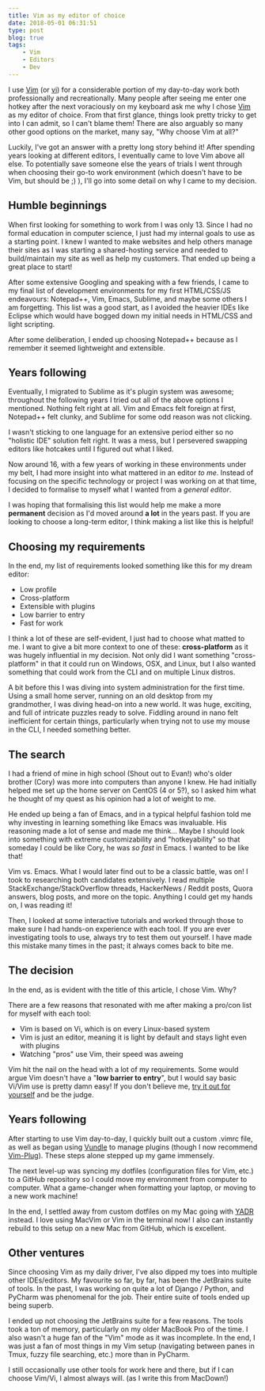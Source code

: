```yaml
---
title: Vim as my editor of choice
date: 2018-05-01 06:31:51
type: post
blog: true
tags:
    - Vim
    - Editors
    - Dev
---
```


I use [Vim](https://www.vim.org/) (or [vi](https://linux.die.net/man/1/vi)) for a considerable portion of my day-to-day work both professionally and recreationally. Many people after seeing me enter one hotkey after the next voraciously on my keyboard ask me why I chose [Vim](https://www.vim.org/) as my editor of choice. From that first glance, things look pretty tricky to get into I can admit, so I can't blame them! There are also arguably so many other good options on the market, many say, "Why choose Vim at all?"

Luckily, I've got an answer with a pretty long story behind it! After spending years looking at different editors, I eventually came to love Vim above all else. To potentially save someone else the years of trials I went through when choosing their go-to work environment (which doesn't have to be Vim, but should be ;) ), I'll go into some detail on why I came to my decision.

## Humble beginnings

When first looking for something to work from I was only 13. Since I had no formal education in computer science, I just had my internal goals to use as a starting point. I knew I wanted to make websites and help others manage their sites as I was starting a shared-hosting service and needed to build/maintain my site as well as help my customers. That ended up being a great place to start!

After some extensive Googling and speaking with a few friends, I came to my final list of development environments for my first HTML/CSS/JS endeavours: Notepad++, Vim, Emacs, Sublime, and maybe some others I am forgetting.  This list was a good start, as I avoided the heavier IDEs like Eclipse which would have bogged down my initial needs in HTML/CSS and light scripting. 

After some deliberation, I ended up choosing Notepad++ because as I remember it seemed lightweight and extensible.

## Years following

Eventually, I migrated to Sublime as it's plugin system was awesome; throughout the following years I tried out all of the above options I mentioned. Nothing felt right at all. Vim and Emacs felt foreign at first, Notepad++ felt clunky, and Sublime for some odd reason was not clicking. 

I wasn't sticking to one language for an extensive period either so no "holistic IDE" solution felt right. It was a mess, but I persevered swapping editors like hotcakes until I figured out what I liked.

Now around 16, with a few years of working in these environments under my belt, I had more insight into what mattered in an editor *to me*. Instead of focusing on the specific technology or project I was working on at that time, I decided to formalise to myself what I wanted from a *general editor*. 

I was hoping that formalising this list would help me make a more **permanent** decision as I'd moved around **a lot** in the years past. If you are looking to choose a long-term editor, I think making a list like this is helpful! 

## Choosing my requirements

In the end, my list of requirements looked something like this for my dream editor:

- Low profile
- Cross-platform
- Extensible with plugins
- Low barrier to entry
- Fast for work


I think a lot of these are self-evident, I just had to choose what matted to me. I want to give a bit more context to one of these: **cross-platform** as it was hugely influential in my decision. Not only did I want something "cross-platform" in that it could run on Windows, OSX, and Linux, but I also wanted something that could work from the CLI and on multiple Linux distros.

A bit before this I was diving into system administration for the first time. Using a small home server, running on an old desktop from my grandmother, I was diving head-on into a new world. It was huge, exciting, and full of intricate puzzles ready to solve. Fiddling around in nano felt inefficient for certain things, particularly when trying not to use my mouse in the CLI, I needed something better.

## The search

I had a friend of mine in high school (Shout out to Evan!) who's older brother (Cory) was more into computers than anyone I knew. He had initially helped me set up the home server on CentOS (4 or 5?), so I asked him what he thought of my quest as his opinion had a lot of weight to me.

He ended up being a fan of Emacs, and in a typical helpful fashion told me why investing in learning something like Emacs was invaluable. His reasoning made a lot of sense and made me think... Maybe I should look into something with extreme customizability and "hotkeyability" so that someday I could be like Cory, he was *so fast* in Emacs. I wanted to be like that!

Vim vs. Emacs. What I would later find out to be a classic battle, was on! I took to researching both candidates extensively. I read multiple StackExchange/StackOverflow threads, HackerNews / Reddit posts, Quora answers, blog posts, and more on the topic. Anything I could get my hands on, I was reading it!

Then, I looked at some interactive tutorials and worked through those to make sure I had hands-on experience with each tool. If you are ever investigating tools to use, always try to test them out yourself. I have made this mistake many times in the past; it always comes back to bite me.

## The decision

In the end, as is evident with the title of this article, I chose Vim. Why?

There are a few reasons that resonated with me after making a pro/con list for myself with each tool:

- Vim is based on Vi, which is on every Linux-based system
- Vim is just an editor, meaning it is light by default and stays light even with plugins
- Watching "pros" use Vim, their speed was aweing

Vim hit the nail on the head with a lot of my requirements. Some would argue Vim doesn't have a "**low barrier to entry**", but I would say basic Vi/Vim use is pretty damn easy! If you don't believe me, [try it out for yourself](http://www.openvim.com/) and be the judge.

## Years following

After starting to use Vim day-to-day, I quickly built out a custom .vimrc file, as well as began using [Vundle](https://github.com/VundleVim/Vundle.vim) to manage plugins (though I now recommend [Vim-Plug](https://github.com/junegunn/vim-plug)). These steps alone stepped up my game immensely.

The next level-up was syncing my dotfiles (configuration files for Vim, etc.) to a GitHub repository so I could move my environment from computer to computer. What a game-changer when formatting your laptop, or moving to a new work machine!

In the end, I settled away from custom dotfiles on my Mac going with [YADR](https://github.com/skwp/dotfiles) instead. I love using MacVim or Vim in the terminal now! I also can instantly rebuild to this setup on a new Mac from GitHub, which is excellent.

## Other ventures

Since choosing Vim as my daily driver, I've also dipped my toes into multiple other IDEs/editors. My favourite so far, by far, has been the JetBrains suite of tools. In the past, I was working on quite a lot of Django / Python, and PyCharm was phenomenal for the job. Their entire suite of tools ended up being superb.

I ended up not choosing the JetBrains suite for a few reasons. The tools took a ton of memory, particularly on my older MacBook Pro of the time. I also wasn't a huge fan of the "Vim" mode as it was incomplete. In the end, I was just a fan of most things in my Vim setup (navigating between panes in Tmux, fuzzy file searching, etc.) more than in PyCharm.

I still occasionally use other tools for work here and there, but if I can choose Vim/Vi, I almost always will. (as I write this from MacDown!)
